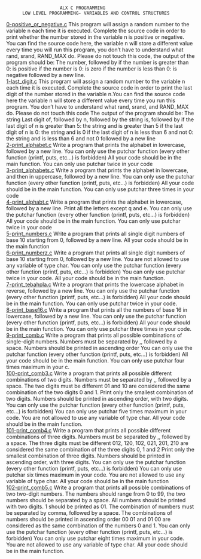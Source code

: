                	  	  	ALX C PROGRAMMING
          LOW LEVEL PROGRAMMING- VARIABLES AND CONTROL STRUCTURES
[0-positive_or_negative.c](https://github.com/brianblue05/alx-low_level_programming/blob/master/0x01-variables_if_else_while/0-positive_or_negative.c)      This program will assign a random number to the variable n each time it is executed. Complete the source code in order to print whether the number stored in the variable n is positive or negative. You can find the source code here, the variable n will store a different value every time you will run this program, you don’t have to understand what rand, srand, RAND_MAX do. Please do not touch this code, the output of the program should be: The number, followed by if the number is greater than 0: is positive if the number is 0: is zero if the number is less than 0: is negative followed by a new line.<br/>
[1-last_digit.c](https://github.com/brianblue05/alx-low_level_programming/blob/master/0x01-variables_if_else_while/1-last_digit.c)					This program will assign a random number to the variable n each time it is executed. Complete the source code in order to print the last digit of the number stored in the variable n.You can find the source code here the variable n will store a different value every time you run this program. You don’t have to understand what rand, srand, and RAND_MAX do. Please do not touch this code The output of the program should be: The string Last digit of, followed by n, followed by the string is, followed by if the last digit of n is greater than 5: the string and is greater than 5 if the last digit of n is 0: the string and is 0 if the last digit of n is less than 6 and not 0: the string and is less than 6 and not 0 followed by a new line<br/>
[2-print_alphabet.c](https://github.com/brianblue05/alx-low_level_programming/blob/master/0x01-variables_if_else_while/2-print_alphabet.c)			Write a program that prints the alphabet in lowercase, followed by a new line. You can only use the putchar function (every other function (printf, puts, etc…) is forbidden) All your code should be in the main function. You can only use putchar twice in your code<br/>
[3-print_alphabets.c](https://github.com/brianblue05/alx-low_level_programming/blob/master/0x01-variables_if_else_while/3-print_alphabets.c)				Write a program that prints the alphabet in lowercase, and then in uppercase, followed by a new line. You can only use the putchar function (every other function (printf, puts, etc…) is forbidden) All your code should be in the main function. You can only use putchar three times in your code<br/>
[4-print_alphabt.c](https://github.com/brianblue05/alx-low_level_programming/blob/master/0x01-variables_if_else_while/4-print_alphabt.c)				Write a program that prints the alphabet in lowercase, followed by a new line. Print all the letters except q and e. You can only use the putchar function (every other function (printf, puts, etc…) is forbidden) All your code should be in the main function. You can only use putchar twice in your code<br/>
[5-print_numbers.c](https://github.com/brianblue05/alx-low_level_programming/blob/master/0x01-variables_if_else_while/5-print_numbers.c)				Write a program that prints all single digit numbers of base 10 starting from 0, followed by a new line. All your code should be in the main function<br/>
[6-print_numberz.c](https://github.com/brianblue05/alx-low_level_programming/blob/master/0x01-variables_if_else_while/7-print_tebahpla.c)				Write a program that prints all single digit numbers of base 10 starting from 0, followed by a new line. You are not allowed to use any variable of type char. You can only use the putchar function (every other function (printf, puts, etc…) is forbidden) You can only use putchar twice in your code. All your code should be in the main function.<br/>
[7-print_tebahpla.c](https://github.com/brianblue05/alx-low_level_programming/blob/master/0x01-variables_if_else_while/7-print_tebahpla.c)				Write a program that prints the lowercase alphabet in reverse, followed by a new line. You can only use the putchar function (every other function (printf, puts, etc…) is forbidden) All your code should be in the main function. You can only use putchar twice in your code.<br/>
[8-print_base16.c](https://github.com/brianblue05/alx-low_level_programming/blob/master/0x01-variables_if_else_while/8-print_base16.c)					Write a program that prints all the numbers of base 16 in lowercase, followed by a new line. You can only use the putchar function (every other function (printf, puts, etc…) is forbidden) All your code should be in the main function. You can only use putchar three times in your code.<br/>
[9-print_comb.c](https://github.com/brianblue05/alx-low_level_programming/blob/master/0x01-variables_if_else_while/100-print_comb3.c)						Write a program that prints all possible combinations of single-digit numbers. Numbers must be separated by ,, followed by a space. Numbers should be printed in ascending order You can only use the putchar function (every other function (printf, puts, etc…) is forbidden) All your code should be in the main function. You can only use putchar four times maximum in your c.<br/>
[100-print_comb3.c](https://github.com/brianblue05/alx-low_level_programming/blob/master/0x01-variables_if_else_while/100-print_comb3.c)					Write a program that prints all possible different combinations of two digits. Numbers must be separated by ,, followed by a space. The two digits must be different 01 and 10 are considered the same combination of the two digits 0 and 1. Print only the smallest combination of two digits. Numbers should be printed in ascending order, with two digits. You can only use the putchar function (every other function (printf, puts, etc…) is forbidden) You can only use putchar five times maximum in your code. You are not allowed to use any variable of type char. All your code should be in the main function.<br/>
[101-print_comb4.c](https://github.com/brianblue05/alx-low_level_programming/blob/master/0x01-variables_if_else_while/101-print_comb4.c)					Write a program that prints all possible different combinations of three digits. Numbers must be separated by ,, followed by a space. The three digits must be different 012, 120, 102, 021, 201, 210 are considered the same combination of the three digits 0, 1 and 2 Print only the smallest combination of three digits. Numbers should be printed in ascending order, with three digits. You can only use the putchar function (every other function (printf, puts, etc…) is forbidden) You can only use putchar six times maximum in your code. You are not allowed to use any variable of type char. All your code should be in the main function<br/>
[102-print_comb5.c](https://github.com/brianblue05/alx-low_level_programming/blob/master/0x01-variables_if_else_while/102-print_comb5.c)					Write a program that prints all possible combinations of two two-digit numbers. The numbers should range from 0 to 99, the two numbers should be separated by a space. All numbers should be printed with two digits. 1 should be printed as 01. The combination of numbers must be separated by comma, followed by a space. The combinations of numbers should be printed in ascending order 00 01 and 01 00 are considered as the same combination of the numbers 0 and 1. You can only use the putchar function (every other function (printf, puts, etc…) is forbidden) You can only use putchar eight times maximum in your code. You are not allowed to use any variable of type char. All your code should be in the main function.<br/>

